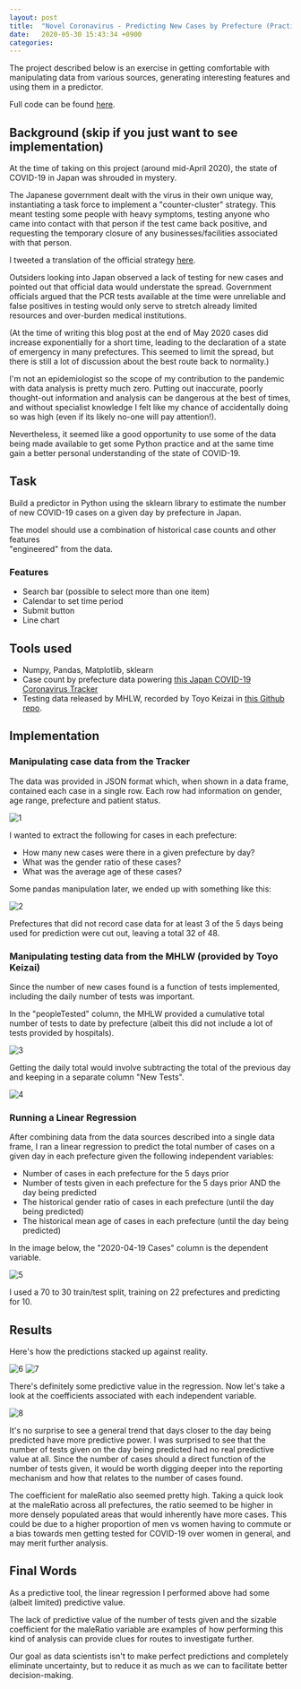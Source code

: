 ```yaml
---
layout: post
title:  "Novel Coronavirus - Predicting New Cases by Prefecture (Practice)"
date:   2020-05-30 15:43:34 +0900
categories:
---
```


The project described below is an exercise in getting comfortable with manipulating data from various sources, generating interesting features and using them in a predictor.

Full code can be found [here](https://github.com/valencia21/data-science-projects/blob/master/covid-cases-predictor/Japan%20COVID-19%20New%20Cases%20by%20Prefecture%20Predictor.ipynb).

## Background (skip if you just want to see implementation)

At the time of taking on this project (around mid-April 2020), the state of COVID-19 in Japan was shrouded in mystery.

The Japanese government dealt with the virus in their own unique way, instantiating a task force to implement a "counter-cluster" strategy. This meant testing some people with heavy symptoms, testing anyone who came into contact with that person if the test came back positive, and requesting the temporary closure of any businesses/facilities associated with that person.

I tweeted a translation of the official strategy [here](https://twitter.com/LuisCostigan1/status/1242339602725126144).

Outsiders looking into Japan observed a lack of testing for new cases and pointed out that official data would understate the spread. Government officials argued that the PCR tests available at the time were unreliable and false positives in testing would only serve to stretch already limited resources and over-burden medical institutions.

(At the time of writing this blog post at the end of May 2020 cases did increase exponentially for a short time, leading to the declaration of a state of emergency in many prefectures. This seemed to limit the spread, but there is still a lot of discussion about the best route back to normality.)

I'm not an epidemiologist so the scope of my contribution to the pandemic with data analysis is pretty much zero. Putting out inaccurate, poorly thought-out information and analysis can be dangerous at the best of times, and without specialist knowledge I felt like my chance of accidentally doing so was high (even if its likely no-one will pay attention!).

Nevertheless, it seemed like a good opportunity to use some of the data being made available to get some Python practice and at the same time gain a better personal understanding of the state of COVID-19.

## Task

Build a predictor in Python using the sklearn library to estimate the number of new COVID-19 cases on a given day by prefecture in Japan.

The model should use a combination of historical case counts and other features  
"engineered" from the data.

### Features

* Search bar (possible to select more than one item)
* Calendar to set time period
* Submit button
* Line chart

## Tools used

* Numpy, Pandas, Matplotlib, sklearn
* Case count by prefecture data powering [this Japan COVID-19 Coronavirus Tracker](https://covid19japan.com/)
* Testing data released by MHLW, recorded by Toyo Keizai in [this Github repo](https://github.com/kaz-ogiwara/covid19/tree/master/data).

## Implementation

### Manipulating case data from the Tracker

The data was provided in JSON format which, when shown in a data frame, contained each case in a single row. Each row had information on gender, age range, prefecture and patient status.

![1](https://raw.githubusercontent.com/valencia21/valencia21.github.io/master/_site/assets/img/05-30-01.png)

I wanted to extract the following for cases in each prefecture:
* How many new cases were there in a given prefecture by day?
* What was the gender ratio of these cases?
* What was the average age of these cases?

Some pandas manipulation later, we ended up with something like this:

![2](https://raw.githubusercontent.com/valencia21/valencia21.github.io/master/_site/assets/img/05-30-02.png)

Prefectures that did not record case data for at least 3 of the 5 days being used for prediction were cut out, leaving a total 32 of 48.

### Manipulating testing data from the MHLW (provided by Toyo Keizai)

Since the number of new cases found is a function of tests implemented, including the daily number of tests was important.

In the "peopleTested" column, the MHLW provided a cumulative total number of tests to date by prefecture (albeit this did not include a lot of tests provided by hospitals).

![3](https://raw.githubusercontent.com/valencia21/valencia21.github.io/master/_site/assets/img/05-30-03.png)

Getting the daily total would involve subtracting the total of the previous day and keeping in a separate column "New Tests".

![4](https://raw.githubusercontent.com/valencia21/valencia21.github.io/master/_site/assets/img/05-30-04.png)

### Running a Linear Regression

After combining data from the data sources described into a single data frame, I ran a linear regression to predict the total number of cases on a given day in each prefecture given the following independent variables:

* Number of cases in each prefecture for the 5 days prior
* Number of tests given in each prefecture for the 5 days prior AND the day being predicted
* The historical gender ratio of cases in each prefecture (until the day being predicted)
* The historical mean age of cases in each prefecture (until the day being predicted)

In the image below, the "2020-04-19 Cases" column is the dependent variable.

![5](https://raw.githubusercontent.com/valencia21/valencia21.github.io/master/_site/assets/img/05-30-05.png)


I used a 70 to 30 train/test split, training on 22 prefectures and predicting for 10.

## Results

Here's how the predictions stacked up against reality.

![6](https://raw.githubusercontent.com/valencia21/valencia21.github.io/master/_site/assets/img/05-30-06.png)
![7](https://raw.githubusercontent.com/valencia21/valencia21.github.io/master/_site/assets/img/05-30-07.png)

There's definitely some predictive value in the regression. Now let's take a look at the coefficients associated with each independent variable.

![8](https://raw.githubusercontent.com/valencia21/valencia21.github.io/master/_site/assets/img/05-30-08.png)

It's no surprise to see a general trend that days closer to the day being predicted have more predictive power. I was surprised to see that the number of tests given on the day being predicted had no real predictive value at all. Since the number of cases should a direct function of the number of tests given, it would be worth digging deeper into the reporting mechanism and how that relates to the number of cases found.

The coefficient for maleRatio also seemed pretty high. Taking a quick look at the maleRatio across all prefectures, the ratio seemed to be higher in more densely populated areas that would inherently have more cases. This could be due to a higher proportion of men vs women having to commute or a bias towards men getting tested for COVID-19 over women in general, and may merit further analysis.

## Final Words

As a predictive tool, the linear regression I performed above had some (albeit limited) predictive value.

The lack of predictive value of the number of tests given and the sizable coefficient for the maleRatio variable are examples of how performing this kind of analysis can provide clues for routes to investigate further.

Our goal as data scientists isn't to make perfect predictions and completely eliminate uncertainty, but to reduce it as much as we can to facilitate better decision-making.
